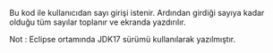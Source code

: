 Bu kod ile kullanıcıdan sayı girişi istenir. Ardından girdiği sayıya kadar olduğu tüm sayılar toplanır ve ekranda yazdırılır.

Not : Eclipse ortamında JDK17 sürümü kullanılarak yazılmıştır.

